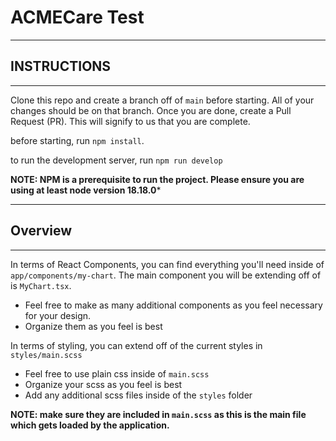 # ACMECare Test

---

## INSTRUCTIONS

---

Clone this repo and create a branch off of `main` before starting. All of your changes should be on that branch. Once you are done, create a Pull Request (PR). This will signify to us that you are complete.



before starting, run `npm install`.

to run the development server, run `npm run develop`



**NOTE: NPM is a prerequisite to run the project. Please ensure you are using at least node version 18.18.0***

---

## Overview

---

In terms of React Components, you can find everything you'll need inside of `app/components/my-chart`. The main component you will be extending off of is `MyChart.tsx`.

- Feel free to make as many additional components as you feel necessary for your design. 
- Organize them as you feel is best

In terms of styling, you can extend off of the current styles in `styles/main.scss`

- Feel free to use plain css inside of `main.scss`
- Organize your scss as you feel is best
- Add any additional scss files inside of the `styles` folder

**NOTE: make sure they are included in `main.scss` as this is the main file which gets loaded by the application.**
